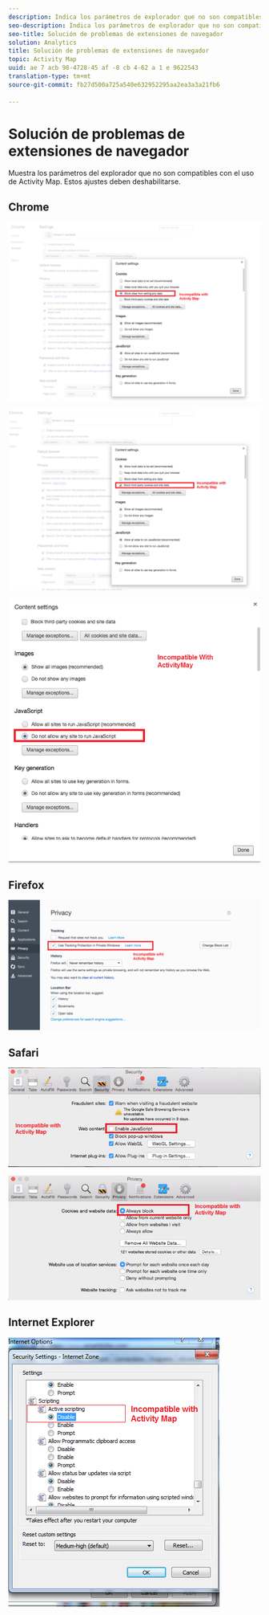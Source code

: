 ```yaml
---
description: Indica los parámetros de explorador que no son compatibles con el uso de Activity Map. Estos ajustes deben deshabilitarse.
seo-description: Indica los parámetros de explorador que no son compatibles con el uso de Activity Map. Estos ajustes deben deshabilitarse.
seo-title: Solución de problemas de extensiones de navegador
solution: Analytics
title: Solución de problemas de extensiones de navegador
topic: Activity Map
uuid: ae 7 acb 98-4728-45 af -8 cb 4-62 a 1 e 9622543
translation-type: tm+mt
source-git-commit: fb27d500a725a540e632952295aa2ea3a3a21fb6

---
```



# Solución de problemas de extensiones de navegador

Muestra los parámetros del explorador que no son compatibles con el uso de Activity Map. Estos ajustes deben deshabilitarse.

## Chrome

![](assets/Chrome1.png)

![](assets/Chrome2.png)

![](assets/Chrome3.png)

## Firefox

![](assets/Firefox.png)

## Safari

![](assets/Safari1.png)

![](assets/Safari2.png)

## Internet Explorer

![](assets/IE1.png)
